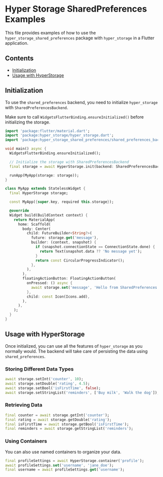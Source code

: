 # Hyper Storage SharedPreferences Examples

This file provides examples of how to use the `hyper_storage_shared_preferences` package with `hyper_storage` in a Flutter application.

## Contents

-   [Initialization](#initialization)
-   [Usage with HyperStorage](#usage-with-hyperstorage)

## Initialization

To use the `shared_preferences` backend, you need to initialize `hyper_storage` with `SharedPreferencesBackend`.

Make sure to call `WidgetsFlutterBinding.ensureInitialized()` before initializing the storage.

```dart
import 'package:flutter/material.dart';
import 'package:hyper_storage/hyper_storage.dart';
import 'package:hyper_storage_shared_preferences/shared_preferences_backend.dart';

void main() async {
  WidgetsFlutterBinding.ensureInitialized();

  // Initialize the storage with SharedPreferencesBackend
  final storage = await HyperStorage.init(backend: SharedPreferencesBackend());

  runApp(MyApp(storage: storage));
}

class MyApp extends StatelessWidget {
  final HyperStorage storage;

  const MyApp({super.key, required this.storage});

  @override
  Widget build(BuildContext context) {
    return MaterialApp(
      home: Scaffold(
        body: Center(
          child: FutureBuilder<String?>(
            future: storage.get('message'),
            builder: (context, snapshot) {
              if (snapshot.connectionState == ConnectionState.done) {
                return Text(snapshot.data ?? 'No message yet');
              }
              return const CircularProgressIndicator();
            },
          ),
        ),
        floatingActionButton: FloatingActionButton(
          onPressed: () async {
            await storage.set('message', 'Hello from SharedPreferences!');
          },
          child: const Icon(Icons.add),
        ),
      ),
    );
  }
}
```

## Usage with HyperStorage

Once initialized, you can use all the features of `hyper_storage` as you normally would. The backend will take care of persisting the data using `shared_preferences`.

### Storing Different Data Types

```dart
await storage.setInt('counter', 10);
await storage.setDouble('rating', 4.5);
await storage.setBool('isFirstTime', false);
await storage.setStringList('reminders', ['Buy milk', 'Walk the dog']);
```

### Retrieving Data

```dart
final counter = await storage.getInt('counter');
final rating = await storage.getDouble('rating');
final isFirstTime = await storage.getBool('isFirstTime');
final reminders = await storage.getStringList('reminders');
```

### Using Containers

You can also use named containers to organize your data.

```dart
final profileSettings = await HyperStorage.container('profile');
await profileSettings.set('username', 'jane_doe');
final username = await profileSettings.get('username');
```
